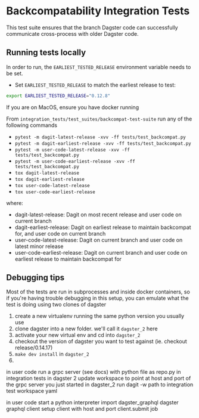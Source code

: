 # Backcompatability Integration Tests

This test suite ensures that the branch Dagster code can successfully communicate cross-process with older Dagster code.

## Running tests locally

In order to run, the `EARLIEST_TESTED_RELEASE` environment variable needs to be set.

- Set `EARLIEST_TESTED_RELEASE` to match the earliest release to test:
```bash
export EARLIEST_TESTED_RELEASE="0.12.8"
```


If you are on MacOS, ensure you have docker running

From `integration_tests/test_suites/backcompat-test-suite` run any of the following commands
* `pytest -m dagit-latest-release -xvv -ff tests/test_backcompat.py`
* `pytest -m dagit-earliest-release -xvv -ff tests/test_backcompat.py`
* `pytest -m user-code-latest-release -xvv -ff tests/test_backcompat.py`
* `pytest -m user-code-earliest-release -xvv -ff tests/test_backcompat.py`
* `tox dagit-latest-release`
* `tox dagit-earliest-release`
* `tox user-code-latest-release`
* `tox user-code-earliest-release`


where:
* dagit-latest-release: Dagit on most recent release and user code on current branch
* dagit-earliest-release: Dagit on earliest release to maintain backcompat for, and user code on current branch
* user-code-latest-release: Dagit on current branch and user code on latest minor release
* user-code-earliest-release: Dagit on current branch and user code on earliest release to maintain backcompat for


## Debugging tips

Most of the tests are run in subprocesses and inside docker containers, so if you're having trouble debugging
in this setup, you can emulate what the test is doing using two clones of dagster

1. create a new virtualenv running the same python version you usually use
2. clone dagster into a new folder. we'll call it `dagster_2` here
3. activate your new virtual env and cd into `dagster_2`
4. checkout the version of dagster you want to test against (ie. checkout release/0.14.17)
5. `make dev install` in `dagster_2`
6.

in user code run a grpc server (see docs) with python file as repo.py in integration tests
in dagster 2 update workspace to point at host and port of the grpc server you just started
in dagster_2 run dagit -w path to integration test workspace yaml

in user code start a python interpreter
import dagster_graphql dagster graphql client
setup client with host and port 
client.submit job